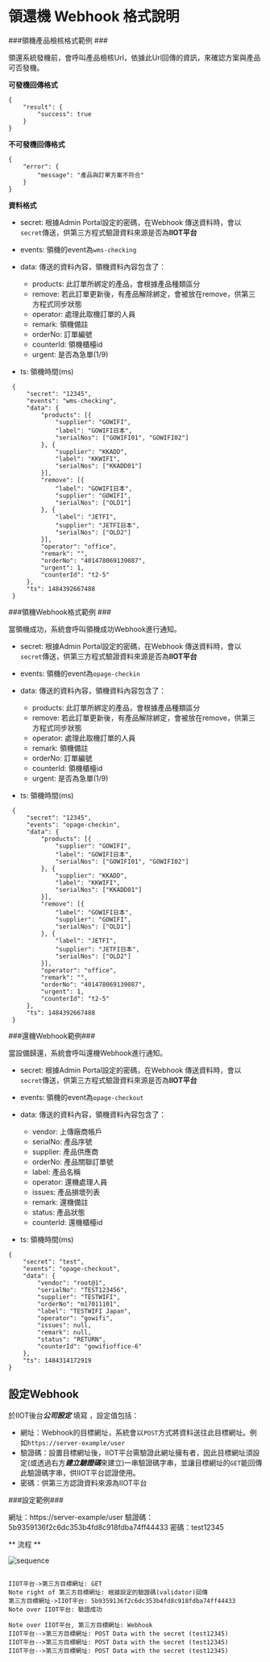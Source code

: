 # 領還機 Webhook 格式說明 #

###領機產品檢核格式範例 ###

領還系統發機前，會呼叫產品檢核Url，依據此Url回傳的資訊，來確認方案與產品可否發機。

**可發機回傳格式**
```
{
    "result": {
        "success": true
    }
}
```
**不可發機回傳格式**
```
{
    "error": {
        "message": "產品與訂單方案不符合"
    }
}
```

**資料格式**

- secret: 根據Admin Portal設定的密碼，在Webhook 傳送資料時，會以`secret`傳送，供第三方程式驗證資料來源是否為**IIOT平台**

- events: 領機的event為`wms-checking`
- data: 傳送的資料內容，領機資料內容包含了：
	- products: 此訂單所綁定的產品，會根據產品種類區分
	- remove: 若此訂單更新後，有產品解除綁定，會被放在remove，供第三方程式同步狀態
	- operator: 處理此取機訂單的人員
	- remark: 領機備註
	- orderNo: 訂單編號
	- counterId: 領機櫃檯id
	- urgent: 是否為急單(1/9)
- ts: 領機時間(ms)

```
 {
     "secret": "12345",
     "events": "wms-checking",
     "data": {
         "products": [{
             "supplier": "GOWIFI",
             "label": "GOWIFI日本",
             "serialNos": ["GOWIFI01", "GOWIFI02"]
         }, {
             "supplier": "KKADD",
             "label": "KKWIFI",
             "serialNos": ["KKADD01"]
         }],
         "remove": [{
             "label": "GOWIFI日本",
             "supplier": "GOWIFI",
             "serialNos": ["OLD1"]
         }, {
             "label": "JETFI",
             "supplier": "JETFI日本",
             "serialNos": ["OLD2"]
         }],
         "operator": "office",
         "remark": "",
         "orderNo": "401478069139087",
         "urgent": 1,
         "counterId": "t2-5"
     },
     "ts": 1484392667488
 }
```

###領機Webhook格式範例 ###

當領機成功，系統會呼叫領機成功Webhook進行通知。

- secret: 根據Admin Portal設定的密碼，在Webhook 傳送資料時，會以`secret`傳送，供第三方程式驗證資料來源是否為**IIOT平台**

- events: 領機的event為`opage-checkin`
- data: 傳送的資料內容，領機資料內容包含了：
	- products: 此訂單所綁定的產品，會根據產品種類區分
	- remove: 若此訂單更新後，有產品解除綁定，會被放在remove，供第三方程式同步狀態
	- operator: 處理此取機訂單的人員
	- remark: 領機備註
	- orderNo: 訂單編號
	- counterId: 領機櫃檯id
	- urgent: 是否為急單(1/9)
- ts: 領機時間(ms)

```
 {
     "secret": "12345",
     "events": "opage-checkin",
     "data": {
         "products": [{
             "supplier": "GOWIFI",
             "label": "GOWIFI日本",
             "serialNos": ["GOWIFI01", "GOWIFI02"]
         }, {
             "supplier": "KKADD",
             "label": "KKWIFI",
             "serialNos": ["KKADD01"]
         }],
         "remove": [{
             "label": "GOWIFI日本",
             "supplier": "GOWIFI",
             "serialNos": ["OLD1"]
         }, {
             "label": "JETFI",
             "supplier": "JETFI日本",
             "serialNos": ["OLD2"]
         }],
         "operator": "office",
         "remark": "",
         "orderNo": "401478069139087",
         "urgent": 1,
         "counterId": "t2-5"
     },
     "ts": 1484392667488
 }
```

###還機Webhook範例###

當設備歸還，系統會呼叫還機Webhook進行通知。

- secret: 根據Admin Portal設定的密碼，在Webhook 傳送資料時，會以`secret`傳送，供第三方程式驗證資料來源是否為**IIOT平台**

- events: 領機的event為`opage-checkout`
- data: 傳送的資料內容，領機資料內容包含了：
	- vendor: 上傳廠商帳戶
	- serialNo: 產品序號
	- supplier: 產品供應商
	- orderNo: 產品關聯訂單號
	- label: 產品名稱
	- operator: 還機處理人員
	- issues: 產品損壞列表
	- remark: 還機備註
	- status: 產品狀態
	- counterId: 還機櫃檯id
- ts: 領機時間(ms)

```
{
    "secret": "test",
    "events": "opage-checkout",
    "data": {
        "vendor": "root@1",
        "serialNo": "TEST123456",
        "supplier": "TESTWIFI",
        "orderNo": "m17011101",
        "label": "TESTWIFI Japan",
        "operator": "gowifi",
        "issues": null,
        "remark": null,
        "status": "RETURN",
        "counterId": "gowifioffice-6"
    },
    "ts": 1484314172919
}
```

## 設定Webhook ##

於IIOT後台***公司設定*** 填寫 ，設定值包括：

- 網址：Webhook的目標網址，系統會以`POST`方式將資料送往此目標網址。例如`https://server-example/user`
- 驗證碼：設置目標網址後，IIOT平台需驗證此網址擁有者，因此目標網址須設定(或透過右方***建立驗證碼***來建立)一串驗證碼字串，並讓目標網址的`GET`能回傳此驗證碼字串，供IIOT平台認證使用。
- 密碼：供第三方認證資料來源為IIOT平台

###設定範例###

網址：https://server-example/user
驗證碼：5b9359136f2c6dc353b4fd8c918fdba74ff44433
密碼：test12345

** 流程 **

![sequence](https://userfiles.iiot.io/businesses/DvxGN8MJp/k83vmzGNY)

```sequence

IIOT平台->第三方目標網址: GET
Note right of 第三方目標網址: 根據設定的驗證碼(validator)回傳
第三方目標網址->IIOT平台: 5b9359136f2c6dc353b4fd8c918fdba74ff44433
Note over IIOT平台: 驗證成功

Note over IIOT平台, 第三方目標網址: Webhook
IIOT平台-->第三方目標網址: POST Data with the secret (test12345)
IIOT平台-->第三方目標網址: POST Data with the secret (test12345)
IIOT平台-->第三方目標網址: POST Data with the secret (test12345)
```
